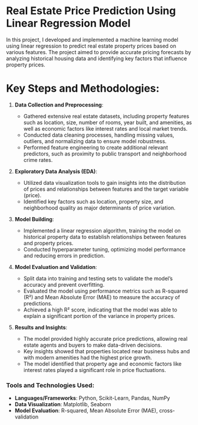 

 # **Real Estate Price Prediction Using Linear Regression Model**

In this project, I developed and implemented a machine learning model using linear regression to predict real estate property prices based on various features. The project aimed to provide accurate pricing forecasts by analyzing historical housing data and identifying key factors that influence property prices.

# Key Steps and Methodologies:

1. **Data Collection and Preprocessing**:
   - Gathered extensive real estate datasets, including property features such as location, size, number of rooms, year built, and amenities, as well as economic factors like interest rates and local market trends.
   - Conducted data cleaning processes, handling missing values, outliers, and normalizing data to ensure model robustness.
   - Performed feature engineering to create additional relevant predictors, such as proximity to public transport and neighborhood crime rates.

2. **Exploratory Data Analysis (EDA)**:
   - Utilized data visualization tools to gain insights into the distribution of prices and relationships between features and the target variable (price).
   - Identified key factors such as location, property size, and neighborhood quality as major determinants of price variation.

3. **Model Building**:
   - Implemented a linear regression algorithm, training the model on historical property data to establish relationships between features and property prices.
   - Conducted hyperparameter tuning, optimizing model performance and reducing errors in prediction.

4. **Model Evaluation and Validation**:
   - Split data into training and testing sets to validate the model’s accuracy and prevent overfitting.
   - Evaluated the model using performance metrics such as R-squared (R²) and Mean Absolute Error (MAE) to measure the accuracy of predictions.
   - Achieved a high R² score, indicating that the model was able to explain a significant portion of the variance in property prices.

5. **Results and Insights**:
   - The model provided highly accurate price predictions, allowing real estate agents and buyers to make data-driven decisions.
   - Key insights showed that properties located near business hubs and with modern amenities had the highest price growth.
   - The model identified that property age and economic factors like interest rates played a significant role in price fluctuations.


### **Tools and Technologies Used**:
   - **Languages/Frameworks**: Python, Scikit-Learn, Pandas, NumPy
   - **Data Visualization**: Matplotlib, Seaborn
   - **Model Evaluation**: R-squared, Mean Absolute Error (MAE), cross-validation
     
